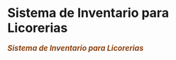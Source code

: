 # Sistema de Inventario para Licorerias
<html><head><style type="text/css">.lw { font-size: larger; }
.lw { font-style: oblique;}
.lw { font-weight: bolder;}
.lw { color: #8B4513;}</style>


<title>HTML5, CSS3 and JavaScript demo</title>
</head>
<body>
<!-- Start your code here -->

<p class="lw">Sistema de Inventario para Licorerias</p>

<!-- End your code here -->

<script>// Write JavaScript here </script></body></html>